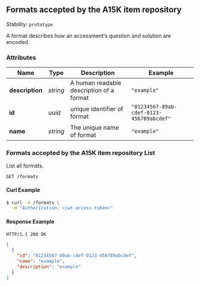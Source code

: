 
## <a name="resource-formats">Formats accepted by the A15K item repository</a>

Stability: `prototype`

A format describes how an accessment‘s question and solution are encoded.

### Attributes

| Name | Type | Description | Example |
| ------- | ------- | ------- | ------- |
| **description** | *string* | A human readable description of a format | `"example"` |
| **id** | *uuid* | unique identifier of format | `"01234567-89ab-cdef-0123-456789abcdef"` |
| **name** | *string* | The unique name of format | `"example"` |

### <a name="link-GET-formats-/formats">Formats accepted by the A15K item repository List</a>

List all formats.

```
GET /formats
```


#### Curl Example

```bash
$ curl -n /formats \
  -H "Authorization: <jwt-access-token>"
```


#### Response Example

```
HTTP/1.1 200 OK
```

```json
[
  {
    "id": "01234567-89ab-cdef-0123-456789abcdef",
    "name": "example",
    "description": "example"
  }
]
```


